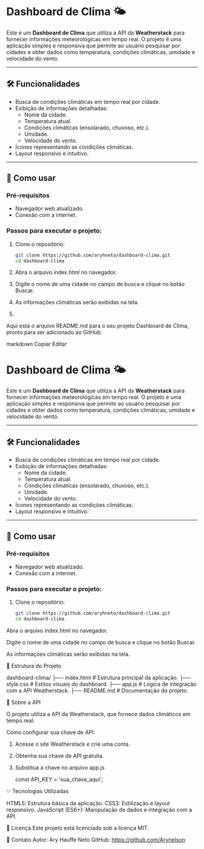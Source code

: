 # Dashboard de Clima 🌤️

Este é um **Dashboard de Clima** que utiliza a API da **Weatherstack** para fornecer informações meteorológicas em tempo real. O projeto é uma aplicação simples e responsiva que permite ao usuário pesquisar por cidades e obter dados como temperatura, condições climáticas, umidade e velocidade do vento.

---

## 🛠️ Funcionalidades

- Busca de condições climáticas em tempo real por cidade.
- Exibição de informações detalhadas:
  - Nome da cidade.
  - Temperatura atual.
  - Condições climáticas (ensolarado, chuvoso, etc.).
  - Umidade.
  - Velocidade do vento.
- Ícones representando as condições climáticas.
- Layout responsivo e intuitivo.

---

## 🚀 Como usar

### Pré-requisitos
- Navegador web atualizado.
- Conexão com a internet.

### Passos para executar o projeto:
1. Clone o repositório:
   ```bash
   git clone https://github.com/aryhneto/dashboard-clima.git
   cd dashboard-clima
2. Abra o arquivo index.html no navegador.

3. Digite o nome de uma cidade no campo de busca e clique no botão Buscar.

4. As informações climáticas serão exibidas na tela.

5. 
Aqui está o arquivo README.md para o seu projeto Dashboard de Clima, pronto para ser adicionado ao GitHub:

markdown
Copiar
Editar
# Dashboard de Clima 🌤️

Este é um **Dashboard de Clima** que utiliza a API da **Weatherstack** para fornecer informações meteorológicas em tempo real. O projeto é uma aplicação simples e responsiva que permite ao usuário pesquisar por cidades e obter dados como temperatura, condições climáticas, umidade e velocidade do vento.

---

## 🛠️ Funcionalidades

- Busca de condições climáticas em tempo real por cidade.
- Exibição de informações detalhadas:
  - Nome da cidade.
  - Temperatura atual.
  - Condições climáticas (ensolarado, chuvoso, etc.).
  - Umidade.
  - Velocidade do vento.
- Ícones representando as condições climáticas.
- Layout responsivo e intuitivo.

---

## 🚀 Como usar

### Pré-requisitos
- Navegador web atualizado.
- Conexão com a internet.

### Passos para executar o projeto:
1. Clone o repositório:
   ```bash
   git clone https://github.com/aryhneto/dashboard-clima.git
   cd dashboard-clima
Abra o arquivo index.html no navegador.

Digite o nome de uma cidade no campo de busca e clique no botão Buscar.

As informações climáticas serão exibidas na tela.

📂 Estrutura do Projeto

dashboard-clima/
├── index.html      # Estrutura principal da aplicação.
├── style.css       # Estilos visuais do dashboard.
├── app.js          # Lógica de integração com a API Weatherstack.
├── README.md       # Documentação do projeto.

🔑 Sobre a API

O projeto utiliza a API da Weatherstack, que fornece dados climáticos em tempo real.

Como configurar sua chave de API:

1. Acesse o site Weatherstack e crie uma conta.
2. Obtenha sua chave de API gratuita.
3. Substitua a chave no arquivo app.js

    const API_KEY = 'sua_chave_aqui';

✨ Tecnologias Utilizadas

HTML5: Estrutura básica da aplicação.
CSS3: Estilização e layout responsivo.
JavaScript (ES6+): Manipulação de dados e integração com a API.

📝 Licença
Este projeto está licenciado sob a licença MIT.

📧 Contato
Autor: Ary Hauffe Neto
GitHub: https://github.com/Arynelson
